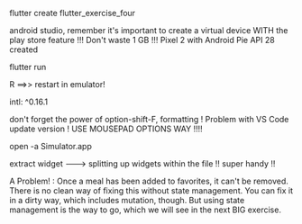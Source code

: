 flutter create flutter_exercise_four

android studio, remember it's important to create a virtual device WITH the play store feature !!! Don't waste 1 GB !!!
Pixel 2 with Android Pie API 28 created

flutter run

R          ==>> restart in emulator!

intl: ^0.16.1

don't forget the power of option-shift-F, formatting ! Problem with VS Code update version ! USE MOUSEPAD OPTIONS WAY !!!!

open -a Simulator.app

extract widget              --->  splitting up widgets within the file !! super handy !!

A Problem! : Once a meal has been added to favorites, it can't be removed. There is no clean way of fixing this without state management.
You can fix it in a dirty way, which includes mutation, though.
But using state management is the way to go, which we will see in the next BIG exercise.